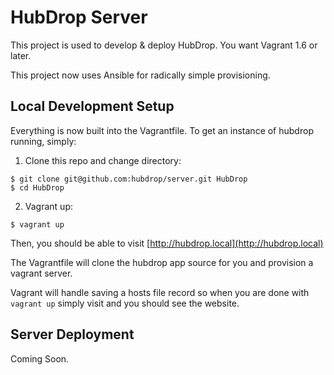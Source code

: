 HubDrop Server
===============

This project is used to develop & deploy HubDrop.  You want Vagrant 1.6 or later.

This project now uses Ansible for radically simple provisioning.

Local Development Setup
-----------------------

Everything is now built into the Vagrantfile.  To get an instance of hubdrop running,
simply:

1. Clone this repo and change directory:

  ```
  $ git clone git@github.com:hubdrop/server.git HubDrop
  $ cd HubDrop
  ```

2. Vagrant up:

  ```
  $ vagrant up
  ```
  Then, you should be able to visit [http://hubdrop.local](http://hubdrop.local) 

The Vagrantfile will clone the hubdrop app source for you and provision a vagrant server.

Vagrant will handle saving a hosts file record so when you are done with `vagrant up` simply visit and you should see the website.


Server Deployment
-----------------

Coming Soon.